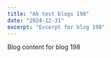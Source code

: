 ```yaml
---
title: "Ak test blogs 198"
date: "2024-12-31"
excerpt: "Excerpt for blog 198"
---
```


Blog content for blog 198